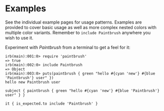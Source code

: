 # Examples

See the individual example pages for usage patterns. Examples are provided to cover basic usage as well as more complex nested colors with multiple color variants. Remember to `include Paintbrush` anywhere you wish to use it.

Experiment with _Paintbrush_ from a terminal to get a feel for it:

```irb
irb(main):001:0> require 'paintbrush'
=> true
irb(main):002:0> include Paintbrush
=> Object
irb(main):003:0> puts(paintbrush { green "hello #{cyan 'new'} #{blue 'Paintbrush'} user" })
hello new Paintbrush user
```

```rspec:ansi
subject { paintbrush { green "hello #{cyan 'new'} #{blue 'Paintbrush'} user" } }

it { is_expected.to include 'Paintbrush' }
```

